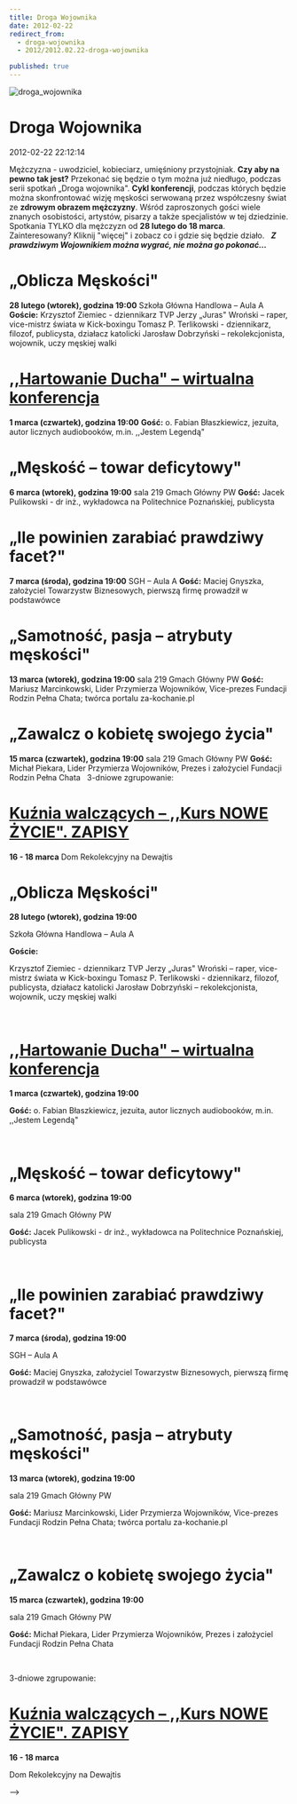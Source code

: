 ```yaml
---
title: Droga Wojownika
date: 2012-02-22
redirect_from: 
  - droga-wojownika
  - 2012/2012.02.22-droga-wojownika

published: true
---
```



![droga_wojownika](images/stories/2012/droga_wojownika.jpg)

# Droga Wojownika

<time>2012-02-22 22:12:14</time>


Mężczyzna - uwodziciel, kobieciarz, umięśniony przystojniak. **Czy aby na pewno tak jest?** Przekonać się będzie o tym można już niedługo, podczas serii spotkań „Droga wojownika". **Cykl konferencji**, podczas których będzie można skonfrontować wizję męskości serwowaną przez współczesny świat ze **zdrowym obrazem  mężczyzny**. Wśród zaproszonych gości wiele znanych osobistości, artystów, pisarzy a także specjalistów w tej dziedzinie.
Spotkania TYLKO dla mężczyzn od **28 lutego do 18 marca**. Zainteresowany? Kliknij "więcej" i zobacz co i gdzie się będzie działo.
&nbsp;
***Z prawdziwym Wojownikiem można wygrać, nie można go pokonać...&nbsp;***
<!--{{intro-break}}-->

# „Oblicza Męskości"

**28 lutego (wtorek), godzina 19:00**
Szkoła Główna Handlowa – Aula A
**Goście:**
Krzysztof Ziemiec - dziennikarz TVP
Jerzy „Juras" Wroński – raper, vice-mistrz świata w Kick-boxingu
Tomasz P. Terlikowski - dziennikarz, filozof, publicysta, działacz katolicki
Jarosław Dobrzyński – rekolekcjonista, wojownik, uczy męskiej walki
 
# [,,Hartowanie Ducha" – wirtualna konferencja](component/content/article/36-aktualnosci/1070-droga-wojownika-hartowanie-ducha)

**1 marca (czwartek), godzina 19:00**
**Gość:** o. Fabian Błaszkiewicz, jezuita, autor licznych audiobooków, m.in. ,,Jestem Legendą"
 
# „Męskość – towar deficytowy"

**6 marca (wtorek), godzina 19:00**
sala 219 Gmach Główny PW
**Gość:** Jacek Pulikowski - dr inż., wykładowca na Politechnice Poznańskiej, publicysta
 
# „Ile powinien zarabiać prawdziwy facet?"

**7 marca (środa), godzina 19:00**
SGH – Aula A
**Gość:** Maciej Gnyszka, założyciel Towarzystw Biznesowych, pierwszą firmę prowadził w podstawówce
 
# „Samotność, pasja – atrybuty męskości"

**13 marca (wtorek), godzina 19:00**
sala 219 Gmach Główny PW
**Gość:** Mariusz Marcinkowski, Lider Przymierza Wojowników, Vice-prezes Fundacji Rodzin Pełna Chata; twórca portalu za-kochanie.pl
 
# „Zawalcz o kobietę swojego życia"

**15 marca (czwartek), godzina 19:00**
sala 219 Gmach Główny PW
**Gość:** Michał Piekara, Lider Przymierza Wojowników, Prezes i założyciel Fundacji Rodzin Pełna Chata
 
3-dniowe zgrupowanie:
# [Kuźnia walczących – ,,Kurs NOWE ŻYCIE". ZAPISY](component/content/article/36-aktualnosci/1072-droga-wojownika-kunia-walczcych)

**16 - 18 marca**
Dom Rekolekcyjny na Dewajtis



<!--CONTENT FROM OLD SERVER (jos before 2013): 
Mężczyzna - uwodziciel, kobieciarz, umięśniony przystojniak. **Czy aby na pewno tak jest?** Przekonać się będzie o tym można już niedługo, podczas serii spotkań „Droga wojownika". **Cykl konferencji**, podczas których będzie można skonfrontować wizję męskości serwowaną przez współczesny świat ze **zdrowym obrazem  mężczyzny**. Wśród zaproszonych gości wiele znanych osobistości, artystów, pisarzy a także specjalistów w tej dziedzinie.
Spotkania TYLKO dla mężczyzn od **28 lutego do 18 marca**. Zainteresowany? Kliknij "więcej" i zobacz co i gdzie się będzie działo.
&nbsp;
***Z prawdziwym Wojownikiem można wygrać, nie można go pokonać...&nbsp;***

 

<!--{{intro-break}}-->


# „Oblicza Męskości"

**28 lutego (wtorek), godzina 19:00**


Szkoła Główna Handlowa – Aula A


**Goście:**


Krzysztof Ziemiec - dziennikarz TVP
Jerzy „Juras" Wroński – raper, vice-mistrz świata w Kick-boxingu
Tomasz P. Terlikowski - dziennikarz, filozof, publicysta, działacz katolicki
Jarosław Dobrzyński – rekolekcjonista, wojownik, uczy męskiej walki


 


# [,,Hartowanie Ducha" – wirtualna konferencja](component/content/article/36-aktualnosci/1070-droga-wojownika-hartowanie-ducha)

**1 marca (czwartek), godzina 19:00**


**Gość:** o. Fabian Błaszkiewicz, jezuita, autor licznych audiobooków, m.in. ,,Jestem Legendą"


 


# „Męskość – towar deficytowy"

**6 marca (wtorek), godzina 19:00**


sala 219 Gmach Główny PW


**Gość:** Jacek Pulikowski - dr inż., wykładowca na Politechnice Poznańskiej, publicysta


 


# „Ile powinien zarabiać prawdziwy facet?"

**7 marca (środa), godzina 19:00**


SGH – Aula A


**Gość:** Maciej Gnyszka, założyciel Towarzystw Biznesowych, pierwszą firmę prowadził w podstawówce


 


# „Samotność, pasja – atrybuty męskości"

**13 marca (wtorek), godzina 19:00**


sala 219 Gmach Główny PW


**Gość:** Mariusz Marcinkowski, Lider Przymierza Wojowników, Vice-prezes Fundacji Rodzin Pełna Chata; twórca portalu za-kochanie.pl


 


# „Zawalcz o kobietę swojego życia"

**15 marca (czwartek), godzina 19:00**


sala 219 Gmach Główny PW


**Gość:** Michał Piekara, Lider Przymierza Wojowników, Prezes i założyciel Fundacji Rodzin Pełna Chata


 


3-dniowe zgrupowanie:


# [Kuźnia walczących – ,,Kurs NOWE ŻYCIE". ZAPISY](component/content/article/36-aktualnosci/1072-droga-wojownika-kunia-walczcych)

**16 - 18 marca**


Dom Rekolekcyjny na Dewajtis


-->

<!--{{json:{"created_date":"2012-02-22 22:12:14","publish_down":"0000-00-00 00:00:00","id":"1068"}}}-->
